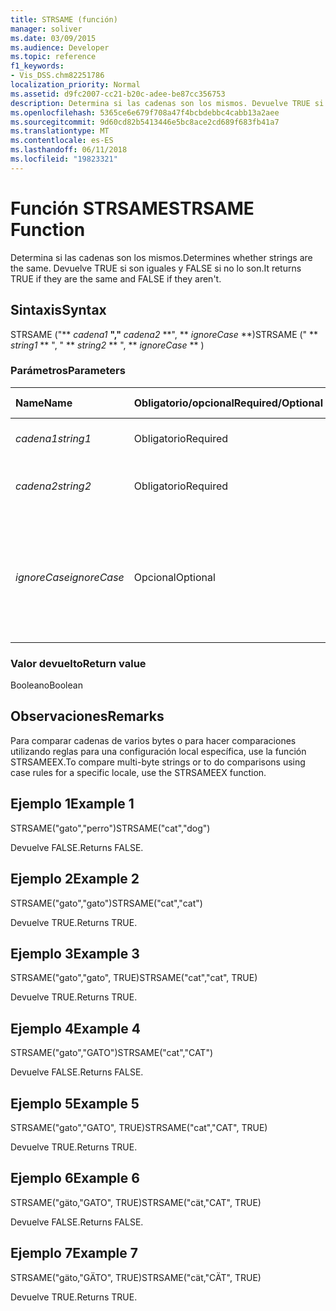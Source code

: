 ```yaml
---
title: STRSAME (función)
manager: soliver
ms.date: 03/09/2015
ms.audience: Developer
ms.topic: reference
f1_keywords:
- Vis_DSS.chm82251786
localization_priority: Normal
ms.assetid: d9fc2007-cc21-b20c-adee-be87cc356753
description: Determina si las cadenas son los mismos. Devuelve TRUE si son iguales y FALSE si no lo son.
ms.openlocfilehash: 5365ce6e679f708a47f4bcbdebbc4cabb13a2aee
ms.sourcegitcommit: 9d60cd82b5413446e5bc8ace2cd689f683fb41a7
ms.translationtype: MT
ms.contentlocale: es-ES
ms.lasthandoff: 06/11/2018
ms.locfileid: "19823321"
---
```

# <a name="strsame-function"></a><span data-ttu-id="9c0c5-104">Función STRSAME</span><span class="sxs-lookup"><span data-stu-id="9c0c5-104">STRSAME Function</span></span>

<span data-ttu-id="9c0c5-105">Determina si las cadenas son los mismos.</span><span class="sxs-lookup"><span data-stu-id="9c0c5-105">Determines whether strings are the same.</span></span> <span data-ttu-id="9c0c5-106">Devuelve TRUE si son iguales y FALSE si no lo son.</span><span class="sxs-lookup"><span data-stu-id="9c0c5-106">It returns TRUE if they are the same and FALSE if they aren't.</span></span> 
  
## <a name="syntax"></a><span data-ttu-id="9c0c5-107">Sintaxis</span><span class="sxs-lookup"><span data-stu-id="9c0c5-107">Syntax</span></span>

<span data-ttu-id="9c0c5-108">STRSAME ("** *cadena1* **","** *cadena2* **", ** *ignoreCase* **)</span><span class="sxs-lookup"><span data-stu-id="9c0c5-108">STRSAME (" ** *string1* ** ", " ** *string2* ** ", ** *ignoreCase* ** )</span></span> 
  
### <a name="parameters"></a><span data-ttu-id="9c0c5-109">Parámetros</span><span class="sxs-lookup"><span data-stu-id="9c0c5-109">Parameters</span></span>

|<span data-ttu-id="9c0c5-110">**Name**</span><span class="sxs-lookup"><span data-stu-id="9c0c5-110">**Name**</span></span>|<span data-ttu-id="9c0c5-111">**Obligatorio/opcional**</span><span class="sxs-lookup"><span data-stu-id="9c0c5-111">**Required/Optional**</span></span>|<span data-ttu-id="9c0c5-112">**Tipo de datos**</span><span class="sxs-lookup"><span data-stu-id="9c0c5-112">**Data Type**</span></span>|<span data-ttu-id="9c0c5-113">**Descripción**</span><span class="sxs-lookup"><span data-stu-id="9c0c5-113">**Description**</span></span>|
|:-----|:-----|:-----|:-----|
| <span data-ttu-id="9c0c5-114">_cadena1_</span><span class="sxs-lookup"><span data-stu-id="9c0c5-114">_string1_</span></span> <br/> |<span data-ttu-id="9c0c5-115">Obligatorio</span><span class="sxs-lookup"><span data-stu-id="9c0c5-115">Required</span></span>  <br/> |<span data-ttu-id="9c0c5-116">**String**</span><span class="sxs-lookup"><span data-stu-id="9c0c5-116">**String**</span></span> <br/> |<span data-ttu-id="9c0c5-117">La primera cadena de la comparación.</span><span class="sxs-lookup"><span data-stu-id="9c0c5-117">The first string to compare.</span></span>  <br/> |
| <span data-ttu-id="9c0c5-118">_cadena2_</span><span class="sxs-lookup"><span data-stu-id="9c0c5-118">_string2_</span></span> <br/> |<span data-ttu-id="9c0c5-119">Obligatorio</span><span class="sxs-lookup"><span data-stu-id="9c0c5-119">Required</span></span>  <br/> |<span data-ttu-id="9c0c5-120">**String**</span><span class="sxs-lookup"><span data-stu-id="9c0c5-120">**String**</span></span> <br/> |<span data-ttu-id="9c0c5-121">La segunda cadena de la comparación.</span><span class="sxs-lookup"><span data-stu-id="9c0c5-121">The second string to compare.</span></span>  <br/> |
| <span data-ttu-id="9c0c5-122">_ignoreCase_</span><span class="sxs-lookup"><span data-stu-id="9c0c5-122">_ignoreCase_</span></span> <br/> |<span data-ttu-id="9c0c5-123">Opcional</span><span class="sxs-lookup"><span data-stu-id="9c0c5-123">Optional</span></span>  <br/> |<span data-ttu-id="9c0c5-124">**Boolean**</span><span class="sxs-lookup"><span data-stu-id="9c0c5-124">**Boolean**</span></span> <br/> |<span data-ttu-id="9c0c5-p103">TRUE (verdadero) para no distinguir mayúsculas y minúsculas y FALSE (falso) para hacerlo. El valor predeterminado es FALSE.</span><span class="sxs-lookup"><span data-stu-id="9c0c5-p103">TRUE to ignore the case and FALSE to compare the case. The default is FALSE.</span></span>  <br/> |
   
### <a name="return-value"></a><span data-ttu-id="9c0c5-127">Valor devuelto</span><span class="sxs-lookup"><span data-stu-id="9c0c5-127">Return value</span></span>

<span data-ttu-id="9c0c5-128">Booleano</span><span class="sxs-lookup"><span data-stu-id="9c0c5-128">Boolean</span></span>
  
## <a name="remarks"></a><span data-ttu-id="9c0c5-129">Observaciones</span><span class="sxs-lookup"><span data-stu-id="9c0c5-129">Remarks</span></span>

<span data-ttu-id="9c0c5-130">Para comparar cadenas de varios bytes o para hacer comparaciones utilizando reglas para una configuración local específica, use la función STRSAMEEX.</span><span class="sxs-lookup"><span data-stu-id="9c0c5-130">To compare multi-byte strings or to do comparisons using case rules for a specific locale, use the STRSAMEEX function.</span></span>
  
## <a name="example-1"></a><span data-ttu-id="9c0c5-131">Ejemplo 1</span><span class="sxs-lookup"><span data-stu-id="9c0c5-131">Example 1</span></span>

<span data-ttu-id="9c0c5-132">STRSAME("gato","perro")</span><span class="sxs-lookup"><span data-stu-id="9c0c5-132">STRSAME("cat","dog")</span></span>
  
<span data-ttu-id="9c0c5-133">Devuelve FALSE.</span><span class="sxs-lookup"><span data-stu-id="9c0c5-133">Returns FALSE.</span></span>
  
## <a name="example-2"></a><span data-ttu-id="9c0c5-134">Ejemplo 2</span><span class="sxs-lookup"><span data-stu-id="9c0c5-134">Example 2</span></span>

<span data-ttu-id="9c0c5-135">STRSAME("gato","gato")</span><span class="sxs-lookup"><span data-stu-id="9c0c5-135">STRSAME("cat","cat")</span></span>
  
<span data-ttu-id="9c0c5-136">Devuelve TRUE.</span><span class="sxs-lookup"><span data-stu-id="9c0c5-136">Returns TRUE.</span></span>
  
## <a name="example-3"></a><span data-ttu-id="9c0c5-137">Ejemplo 3</span><span class="sxs-lookup"><span data-stu-id="9c0c5-137">Example 3</span></span>

<span data-ttu-id="9c0c5-138">STRSAME("gato","gato", TRUE)</span><span class="sxs-lookup"><span data-stu-id="9c0c5-138">STRSAME("cat","cat", TRUE)</span></span>
  
<span data-ttu-id="9c0c5-139">Devuelve TRUE.</span><span class="sxs-lookup"><span data-stu-id="9c0c5-139">Returns TRUE.</span></span>
  
## <a name="example-4"></a><span data-ttu-id="9c0c5-140">Ejemplo 4</span><span class="sxs-lookup"><span data-stu-id="9c0c5-140">Example 4</span></span>

<span data-ttu-id="9c0c5-141">STRSAME("gato","GATO")</span><span class="sxs-lookup"><span data-stu-id="9c0c5-141">STRSAME("cat","CAT")</span></span>
  
<span data-ttu-id="9c0c5-142">Devuelve FALSE.</span><span class="sxs-lookup"><span data-stu-id="9c0c5-142">Returns FALSE.</span></span>
  
## <a name="example-5"></a><span data-ttu-id="9c0c5-143">Ejemplo 5</span><span class="sxs-lookup"><span data-stu-id="9c0c5-143">Example 5</span></span>

<span data-ttu-id="9c0c5-144">STRSAME("gato","GATO", TRUE)</span><span class="sxs-lookup"><span data-stu-id="9c0c5-144">STRSAME("cat","CAT", TRUE)</span></span>
  
<span data-ttu-id="9c0c5-145">Devuelve TRUE.</span><span class="sxs-lookup"><span data-stu-id="9c0c5-145">Returns TRUE.</span></span>
  
## <a name="example-6"></a><span data-ttu-id="9c0c5-146">Ejemplo 6</span><span class="sxs-lookup"><span data-stu-id="9c0c5-146">Example 6</span></span>

<span data-ttu-id="9c0c5-147">STRSAME("gäto,"GATO", TRUE)</span><span class="sxs-lookup"><span data-stu-id="9c0c5-147">STRSAME("cät,"CAT", TRUE)</span></span>
  
<span data-ttu-id="9c0c5-148">Devuelve FALSE.</span><span class="sxs-lookup"><span data-stu-id="9c0c5-148">Returns FALSE.</span></span>
  
## <a name="example-7"></a><span data-ttu-id="9c0c5-149">Ejemplo 7</span><span class="sxs-lookup"><span data-stu-id="9c0c5-149">Example 7</span></span>

<span data-ttu-id="9c0c5-150">STRSAME("gäto,"GÄTO", TRUE)</span><span class="sxs-lookup"><span data-stu-id="9c0c5-150">STRSAME("cät,"CÄT", TRUE)</span></span>
  
<span data-ttu-id="9c0c5-151">Devuelve TRUE.</span><span class="sxs-lookup"><span data-stu-id="9c0c5-151">Returns TRUE.</span></span>
  

